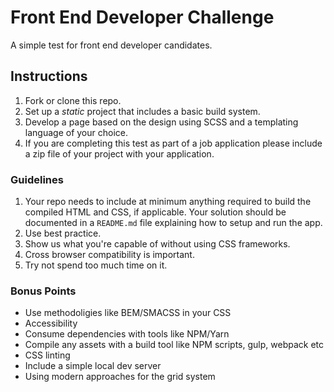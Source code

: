 # Front End Developer Challenge 

A simple test for front end developer candidates.

## Instructions

1. Fork or clone this repo.
2. Set up a *static* project that includes a basic build system.
3. Develop a page based on the design using SCSS and a templating language of your choice.
4. If you are completing this test as part of a job application please include a zip file of your project with your application.

### Guidelines

1. Your repo needs to include at minimum anything required to build the compiled HTML and CSS, if applicable.
  Your solution should be documented in a `README.md` file explaining how to setup and run the app.
2. Use best practice.
3. Show us what you're capable of without using CSS frameworks.
4. Cross browser compatibility is important.
5. Try not spend too much time on it.

### Bonus Points

* Use methodoligies like BEM/SMACSS in your CSS
* Accessibility
* Consume dependencies with tools like NPM/Yarn
* Compile any assets with a build tool like NPM scripts, gulp, webpack etc
* CSS linting
* Include a simple local dev server
* Using modern approaches for the grid system